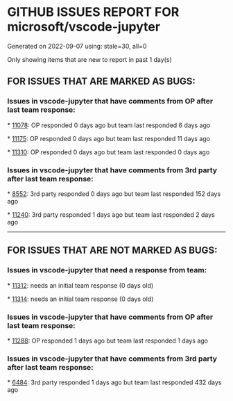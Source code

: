 
# GITHUB ISSUES REPORT FOR microsoft/vscode-jupyter


Generated on 2022-09-07 using: stale=30, all=0


Only showing items that are new to report in past 1 day(s)


## FOR ISSUES THAT ARE MARKED AS BUGS:


### Issues in vscode-jupyter that have comments from OP after last team response:


\* [11078](https://github.com/microsoft/vscode-jupyter/issues/11078 "Unknown kernel shown in jupyter notebook kernel selection part"): OP responded 0 days ago but team last responded 6 days ago

\* [11175](https://github.com/microsoft/vscode-jupyter/issues/11175 "Dataframe display is not in monospaced font in interactive window"): OP responded 0 days ago but team last responded 11 days ago

\* [11310](https://github.com/microsoft/vscode-jupyter/issues/11310 "winapi module not found"): OP responded 0 days ago but team last responded 0 days ago

### Issues in vscode-jupyter that have comments from 3rd party after last team response:


\* [8552](https://github.com/microsoft/vscode-jupyter/issues/8552 "Add support for ipywidgets 8"): 3rd party responded 0 days ago but team last responded 152 days ago

\* [11240](https://github.com/microsoft/vscode-jupyter/issues/11240 "xeus-sqlite kernel not in the list of kernels"): 3rd party responded 1 days ago but team last responded 2 days ago

---

## FOR ISSUES THAT ARE NOT MARKED AS BUGS:


### Issues in vscode-jupyter that need a response from team:


\* [11312](https://github.com/microsoft/vscode-jupyter/issues/11312 "Standard IPyWidget Tests: Interactive Button"): needs an initial team response (0 days old)

\* [11314](https://github.com/microsoft/vscode-jupyter/issues/11314 "Kernel Event tests failing"): needs an initial team response (0 days old)

### Issues in vscode-jupyter that have comments from OP after last team response:


\* [11288](https://github.com/microsoft/vscode-jupyter/issues/11288 "nbformat_minor version is by default 2 for new .ipynb files"): OP responded 1 days ago but team last responded 1 days ago

### Issues in vscode-jupyter that have comments from 3rd party after last team response:


\* [6484](https://github.com/microsoft/vscode-jupyter/issues/6484 "Support a scratchpad for a jupyter notebook"): 3rd party responded 1 days ago but team last responded 432 days ago
